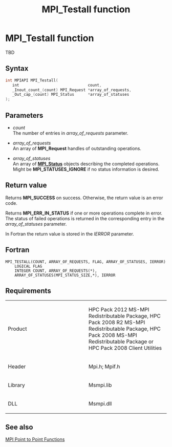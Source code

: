 ﻿---
title: MPI_Testall function
TOCTitle: MPI_Testall function
ms:assetid: 2509A007-140B-45B5-93B0-60A8987635B8
ms:mtpsurl: https://msdn.microsoft.com/en-us/library/Dn473480(v=VS.85)
ms:contentKeyID: 59361015
ms.date: 03/28/2018
mtps_version: v=VS.85
f1_keywords:
- MPI_TESTALL
- mpif/MPI_Testall
- mpi/MPI_TESTALL
dev_langs:
- C++
- C
api_location:
- Msmpi.dll
api_name:
- MPI_Testall
api_type:
- DLLExport
product:
- Windows
topic_type:
- apiref
- kbSyntax
product_family_name: VS
ROBOTS: INDEX,FOLLOW
---

# MPI\_Testall function

TBD

## Syntax

``` c++
int MPIAPI MPI_Testall(
   int                              count,
   _Inout_count_(count) MPI_Request *array_of_requests,
   _Out_cap_(count) MPI_Status      *array_of_statuses
);
```

## Parameters

  - *count*  
    The number of entries in *array\_of\_requests* parameter.

  - *array\_of\_requests*  
    An array of **MPI\_Request** handles of outstanding operations.

  - *array\_of\_statuses*  
    An array of [**MPI\_Status**](mpi-status-structure.md) objects describing the completed operations. Might be **MPI\_STATUSES\_IGNORE** if no status information is desired.

## Return value

Returns **MPI\_SUCCESS** on success. Otherwise, the return value is an error code.

Returns **MPI\_ERR\_IN\_STATUS** if one or more operations complete in error. The status of failed operations is returned in the corresponding entry in the *array\_of\_statuses* parameter.

In Fortran the return value is stored in the *IERROR* parameter.

## Fortran

    MPI_TESTALL(COUNT, ARRAY_OF_REQUESTS, FLAG, ARRAY_OF_STATUSES, IERROR)
        LOGICAL FLAG
        INTEGER COUNT, ARRAY_OF_REQUESTS(*),
        ARRAY_OF_STATUSES(MPI_STATUS_SIZE,*), IERROR

## Requirements

<table>
<colgroup>
<col style="width: 50%" />
<col style="width: 50%" />
</colgroup>
<tbody>
<tr class="odd">
<td><p>Product</p></td>
<td><p>HPC Pack 2012 MS-MPI Redistributable Package, HPC Pack 2008 R2 MS-MPI Redistributable Package, HPC Pack 2008 MS-MPI Redistributable Package or HPC Pack 2008 Client Utilities</p></td>
</tr>
<tr class="even">
<td><p>Header</p></td>
<td>Mpi.h;
Mpif.h</td>
</tr>
<tr class="odd">
<td><p>Library</p></td>
<td>Msmpi.lib</td>
</tr>
<tr class="even">
<td><p>DLL</p></td>
<td>Msmpi.dll</td>
</tr>
</tbody>
</table>


## See also

[MPI Point to Point Functions](mpi-point-to-point-functions.md)

